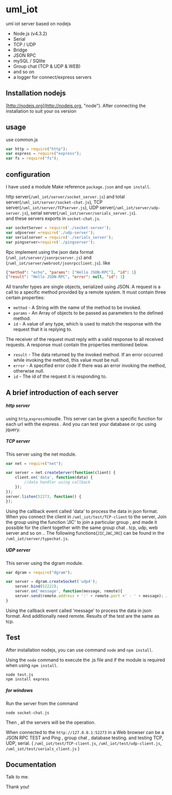# uml_iot
uml iot server based on nodejs

* Node.js (v4.3.2)
* Serial
* TCP / UDP
* Bridge
* JSON RPC
* mySQL / SQlite
* Group chat (TCP & UDP & WEB)
* and so on
* a logger for connect/express servers

## Installation nodejs
[http://nodejs.org](http://nodejs.org, "node").     After connecting the installation to suit your os version

## usage
use common.js

```javascript
var http = require("http");
var express = require("express");
var fs = require("fs");
```

## configuration
I have used a module Make reference `package.json` and `npm install`.

http server(`/uml_iot/server/socket_server.js`) and total server(`/uml_iot/server/socket-chat.js`), TCP server(`/uml_iot/server/TCPserver.js`), UDP server(`/uml_iot/server/udp-server.js`), serial server(`/uml_iot/server/serials_server.js`).  
and these servers exports in `socket-chat.js`.

``` javascript
var socketServer = require('./socket-server');
var udpserver =require('./udp-server');
var serialserver = require('./serials_server');
var pingserver=require('./pingserver');
```

Rpc implement using the json data format (`/uml_iot/server/jsonrpcserver.js`) and (`/uml_iot/server/webroot/jsonrpcclient.js`). like
```json
{"method": "echo", "params": ["Hello JSON-RPC"], "id": 1}
{"result": "Hello JSON-RPC", "error": null, "id": 1}
``` 

All transfer types are single objects, serialized using JSON. A request is a call to a specific method provided by a remote system. It must contain three certain properties:
* `method` - A String with the name of the method to be invoked.  
* `params` - An Array of objects to be passed as parameters to the defined method.  
* `id` - A value of any type, which is used to match the response with the request that it is replying to.

The receiver of the request must reply with a valid response to all received requests. A response must contain the properties mentioned below.  
* `result` - The data returned by the invoked method. If an error occurred while invoking the method, this value must be null.  
* `error` - A specified error code if there was an error invoking the method, otherwise null.  
* `id` - The id of the request it is responding to.

## A brief introduction of each server
##### http server
using `http`,`express`moudle. 
This server can be given a specific function for each url with the express . And you can test your database or rpc using jquery.

##### TCP server
This server using the net module. 
```javascript
var net = require("net");

var server = net.createServer(function(client) {   
    client.on('data', function(data) {
        //data handler using callback
    });
});
server.listen(52273, function() {     
});
```
Using the callback event called 'data' to process the data in json format. 
When you connect the client in `/uml_iot/test/TCP-client` to the server, Join the group using the function 'JIC' to join a particular group , and made ​​it possible for the client together with the same group chat .
tcp, udp, web server and so on .. The following functions(`JIC`,`JAC`,`JRC`) can be found in the `/uml_iot/server/typechat.js`.

##### UDP server
This server using the dgram module.
```javascript
var dgram = require("dgram");

var server = dgram.createSocket('udp4');
    server.bind(52222);
    server.on('message', function(message, remote){
    server.send(remote.address + ':' + remote.port +' - ' + message); //data handler using callback
}
```
Using the callback event called 'message' to process the data in json format. And additionally need remote.
Results of the test are the same as tcp.

## Test
After installation nodejs, you can use command `node` and `npm install`.

Using the `node` command to execute the .js file and if the module is required when using `npm install`.
```
node test.js
npm install express 
```

##### for windows
Run the server from the command
```
node socket-chat.js
```
Then , all the servers will be the operation.

When connected to the `http://127.0.0.1:52273` in a Web browser can be a JSON RPC TEST and Ping , group chat , database testing.
and testing TCP, UDP, serial. ( `/uml_iot/test/TCP-client.js`, `/uml_iot/test/udp-client.js`, `/uml_iot/test/serials_client.js` )


## Documentation 
Talk to me.

Thank you!